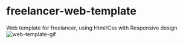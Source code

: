 # freelancer-web-template
Web template for freelancer, using Html/Css with Responsive design 
![web-template-gif](https://user-images.githubusercontent.com/56650527/94013454-c50a1600-fdb2-11ea-879a-91e70c53e25a.gif)
